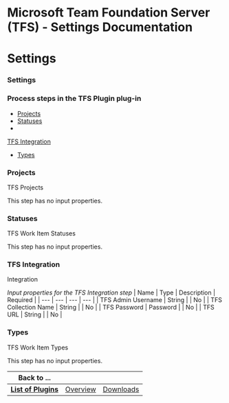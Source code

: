 
Microsoft Team Foundation Server (TFS) - Settings Documentation
===============================================================

# Settings




### Settings




 



### Process steps in the TFS Plugin plug-in


* [Projects](#projects)
* [Statuses](#statuses)
* 
[TFS Integration](#tfs_integration)
* [Types](#types)




### Projects


TFS Projects


This step has no input 
properties.


### Statuses


TFS Work Item Statuses


This step has no input properties.


### TFS Integration



Integration




*Input properties for the TFS Integration step*  | Name | Type | Description | Required |
| --- | --- | 
--- | --- |
| TFS Admin Username | String |  | No |
| TFS Collection Name | String |  | No |
| TFS Password | Password |
  | No |
| TFS URL | String |  | No |


### Types


TFS Work Item Types


This step has no input properties.





|Back to ...|||
| :---: | :---: | :---: |
|[**List of Plugins**](../../index.md)|[Overview](./overview.md)|[Downloads](./downloads.md)|
